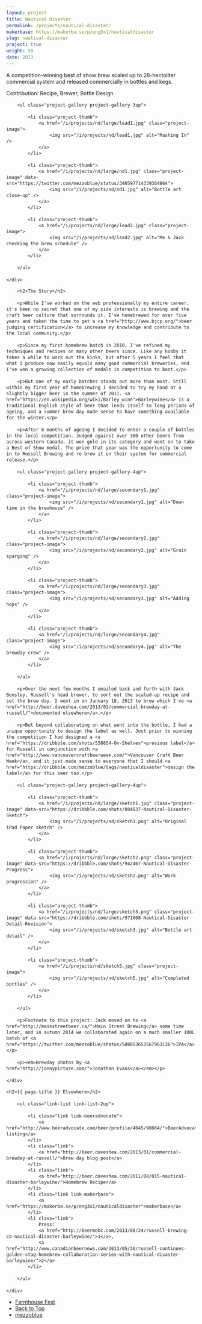 ```yaml
---
layout: project
title: Nautical Disaster
permalink: /projects/nautical-disaster/
makerbase: https://makerba.se/p/eng3x1/nauticaldisaster
slug: nautical-disaster
project: true
weight: 50
date: 2013
---
```


<section id="summary" class="project-section">
	<div class="wrap">
		<div class="project-summary">
			<p>A competition-winning best of show brew scaled up to 28-hectoliter commercial system and released commercially in bottles and kegs.</p>
			<p class="project-role">Contribution: Recipe, Brewer, Bottle Design</p>
		</div>

		<ul class="project-gallery project-gallery-3up">

			<li class="project-thumb">
				<a href="/i/projects/nd/large/lead1.jpg" class="project-image">
					<img src="/i/projects/nd/lead1.jpg" alt="Mashing In" />
				</a>
			</li>

			<li class="project-thumb">
				<a href="/i/projects/nd/large/nd1.jpg" class="project-image" data-src="https://twitter.com/mezzoblue/status/340597714339364864">
					<img src="/i/projects/nd/nd1.jpg" alt="Bottle art close-up" />
				</a>
			</li>

			<li class="project-thumb">
				<a href="/i/projects/nd/large/lead2.jpg" class="project-image">
					<img src="/i/projects/nd/lead2.jpg" alt="Me & Jack checking the brew schedule" />
				</a>
			</li>

		</ul>

	</div>
</section>


<section id="story" class="project-section project-story">
	<div class="wrap">

		<h2>The Story</h2>

		<p>While I've worked on the web professionally my entire career, it's been no secret that one of my side interests is brewing and the craft beer culture that surrounds it. I've homebrewed for over five years and taken the time to get a <a href="http://www.bjcp.org/">beer judging certification</a> to increase my knowledge and contribute to the local community.</p>

		<p>Since my first homebrew batch in 2010, I've refined my techniques and recipes on many other beers since. Like any hobby it takes a while to work out the kinks, but after 5 years I feel that what I produce now easily equals many good commercial breweries, and I've won a growing collection of medals in competition to boot.</p>

		<p>But one of my early batches stands out more than most. Still within my first year of homebrewing I decided to try my hand at a slightly bigger beer in the summer of 2011. <a href="https://en.wikipedia.org/wiki/Barley_wine">Barleywine</a> is a traditional English style of beer that lends itself to long periods of ageing, and a summer brew day made sense to have something available for the winter.</p>

		<p>After 8 months of ageing I decided to enter a couple of bottles in the local competition. Judged against over 300 other beers from across western Canada, it won gold in its category and went on to take a Best of Show medal. The prize that year was the opportunity to come in to Russell Brewing and re-brew it on their system for commercial release.</p>

		<ul class="project-gallery project-gallery-4up">

			<li class="project-thumb">
				<a href="/i/projects/nd/large/secondary1.jpg" class="project-image">
					<img src="/i/projects/nd/secondary1.jpg" alt="Down time in the brewhouse" />
				</a>
			</li>

			<li class="project-thumb">
				<a href="/i/projects/nd/large/secondary2.jpg" class="project-image">
					<img src="/i/projects/nd/secondary2.jpg" alt="Grain sparging" />
				</a>
			</li>

			<li class="project-thumb">
				<a href="/i/projects/nd/large/secondary3.jpg" class="project-image">
					<img src="/i/projects/nd/secondary3.jpg" alt="Adding hops" />
				</a>
			</li>

			<li class="project-thumb">
				<a href="/i/projects/nd/large/secondary4.jpg" class="project-image">
					<img src="/i/projects/nd/secondary4.jpg" alt="The brewday crew" />
				</a>
			</li>

		</ul>

		<p>Over the next few months I emailed back and forth with Jack Bensley, Russell's head brewer, to sort out the scaled-up recipe and set the brew day. I went in on January 18, 2013 to brew which I've <a href="http://beer.daveshea.com/2013/01/commercial-brewday-at-russell/">documented elsewhere</a>.</p>

		<p>But beyond collaborating on what went into the bottle, I had a unique opportunity to design the label as well. Just prior to winning the competition I had designed a <a href="https://dribbble.com/shots/558854-On-Shelves">previous label</a> for Russell in conjunction with <a href="http://www.vancouvercraftbeerweek.com/">Vancouver Craft Beer Week</a>, and it just made sense to everyone that I should <a href="https://dribbble.com/mezzoblue/tags/nauticaldisaster">design the label</a> for this beer too.</p>

		<ul class="project-gallery project-gallery-4up">

			<li class="project-thumb">
				<a href="/i/projects/nd/large/sketch1.jpg" class="project-image" data-src="https://dribbble.com/shots/884837-Nautical-Disaster-Sketch">
					<img src="/i/projects/nd/sketch1.png" alt="Original iPad Paper sketch" />
				</a>
			</li>

			<li class="project-thumb">
				<a href="/i/projects/nd/large/sketch2.png" class="project-image" data-src="https://dribbble.com/shots/942467-Nautical-Disaster-Progress">
					<img src="/i/projects/nd/sketch2.png" alt="Work progression" />
				</a>
			</li>

			<li class="project-thumb">
				<a href="/i/projects/nd/large/sketch3.png" class="project-image" data-src="https://dribbble.com/shots/971008-Nautical-Disaster-Detail-Revision">
					<img src="/i/projects/nd/sketch3.jpg" alt="Bottle art detail" />
				</a>
			</li>

			<li class="project-thumb">
				<a href="/i/projects/nd/sketch5.jpg" class="project-image">
					<img src="/i/projects/nd/sketch5.jpg" alt="Completed bottles" />
				</a>
			</li>

		</ul>

		<p>Footnote to this project: Jack moved on to <a href="http://mainstreetbeer.ca/">Main Street Brewing</a> some time later, and in autumn 2014 we collaborated again on a much smaller 100L batch of <a href="https://twitter.com/mezzoblue/status/508053653567963136">IPA</a>.</p>

		<p><em>Brewday photos by <a href="http://jonnypicture.com/">Jonathan Evans</a></em></p>

	</div>
</section>


<section id="elsewhere" class="project-section project-elsewhere">
	<div class="wrap">

	<h2>{{ page.title }} Elsewhere</h2>

		<ul class="link-list link-list-2up">

			<li class="link link-beeradvocate">
				<a href="http://www.beeradvocate.com/beer/profile/4045/98664/">BeerAdvocate listing</a>
			</li>
			<li class="link">
				<a href="http://beer.daveshea.com/2013/01/commercial-brewday-at-russell/">Brew day blog post</a>
			</li>
			<li class="link">
				<a href="http://beer.daveshea.com/2011/08/015-nautical-disaster-barleywine/">Homebrew Recipe</a>
			</li>
			<li class="link link-makerbase">
				<a href="https://makerba.se/p/eng3x1/nauticaldisaster">makerbase</a>
			</li>
			<li class="link">
				Press: 
				<a href="http://beermebc.com/2013/08/24/russell-brewing-co-nautical-disaster-barleywine/">1</a>,
				<a href="http://www.canadianbeernews.com/2013/05/30/russell-continues-golden-stag-homebrew-collaboration-series-with-nautical-disaster-barleywine/">2</a>
			</li>

		</ul>

	</div>
</section>


<section class="project-nav">
	<ul>
		<li class="project-prev">
			<a href="/projects/farmhouse-fest/" class="link">
				Farmhouse Fest
			</a>
		</li>
		<li class="project-top">
			<a href="#top" class="link">
				Back to Top
			</a>
		</li>
		<li class="project-next">
			<a href="/projects/mezzoblue/" class="link">
				mezzoblue
			</a>
		</li>
	</ul>
</section>